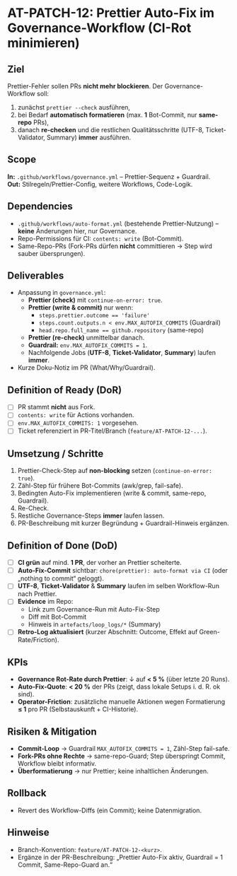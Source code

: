 # AT-PATCH-12: Prettier Auto-Fix im Governance-Workflow (CI-Rot minimieren)

## Ziel

Prettier-Fehler sollen PRs **nicht mehr blockieren**. Der Governance-Workflow soll:

1. zunächst `prettier --check` ausführen,
2. bei Bedarf **automatisch formatieren** (max. **1** Bot-Commit, nur **same-repo** PRs),
3. danach **re-checken** und die restlichen Qualitätsschritte (UTF-8, Ticket-Validator, Summary) **immer** ausführen.

## Scope

**In:** `.github/workflows/governance.yml` – Prettier-Sequenz + Guardrail.  
**Out:** Stilregeln/Prettier-Config, weitere Workflows, Code-Logik.

## Dependencies

- `.github/workflows/auto-format.yml` (bestehende Prettier-Nutzung) – **keine** Änderungen hier, nur Governance.
- Repo-Permissions für CI: `contents: write` (Bot-Commit).
- Same-Repo-PRs (Fork-PRs dürfen **nicht** committieren → Step wird sauber übersprungen).

## Deliverables

- Anpassung in `governance.yml`:
  - **Prettier (check)** mit `continue-on-error: true`.
  - **Prettier (write & commit)** nur wenn:
    - `steps.prettier.outcome == 'failure'`
    - `steps.count.outputs.n < env.MAX_AUTOFIX_COMMITS` (Guardrail)
    - `head.repo.full_name == github.repository` (same-repo)
  - **Prettier (re-check)** unmittelbar danach.
  - **Guardrail:** `env.MAX_AUTOFIX_COMMITS = 1`.
  - Nachfolgende Jobs (**UTF-8**, **Ticket-Validator**, **Summary**) laufen **immer**.
- Kurze Doku-Notiz im PR (What/Why/Guardrail).

## Definition of Ready (DoR)

- [ ] PR stammt **nicht** aus Fork.
- [ ] `contents: write` für Actions vorhanden.
- [ ] `env.MAX_AUTOFIX_COMMITS: 1` vorgesehen.
- [ ] Ticket referenziert in PR-Titel/Branch (`feature/AT-PATCH-12-...`).

## Umsetzung / Schritte

1. Prettier-Check-Step auf **non-blocking** setzen (`continue-on-error: true`).
2. Zähl-Step für frühere Bot-Commits (awk/grep, fail-safe).
3. Bedingten Auto-Fix implementieren (write & commit, same-repo, Guardrail).
4. Re-Check.
5. Restliche Governance-Steps **immer** laufen lassen.
6. PR-Beschreibung mit kurzer Begründung + Guardrail-Hinweis ergänzen.

## Definition of Done (DoD)

- [ ] **CI grün** auf mind. **1 PR**, der vorher an Prettier scheiterte.
- [ ] **Auto-Fix-Commit** sichtbar: `chore(prettier): auto-format via CI` (oder „nothing to commit“ geloggt).
- [ ] **UTF-8**, **Ticket-Validator** & **Summary** laufen im selben Workflow-Run nach Prettier.
- [ ] **Evidence** im Repo:
  - Link zum Governance-Run mit Auto-Fix-Step
  - Diff mit Bot-Commit
  - Hinweis in `artefacts/loop_logs/*` (Summary)
- [ ] **Retro-Log aktualisiert** (kurzer Abschnitt: Outcome, Effekt auf Green-Rate/Friction).

## KPIs

- **Governance Rot-Rate durch Prettier**: ↓ auf **< 5 %** (über letzte 20 Runs).
- **Auto-Fix-Quote**: **< 20 %** der PRs (zeigt, dass lokale Setups i. d. R. ok sind).
- **Operator-Friction**: zusätzliche manuelle Aktionen wegen Formatierung **≤ 1** pro PR (Selbstauskunft + CI-Historie).

## Risiken & Mitigation

- **Commit-Loop** → Guardrail `MAX_AUTOFIX_COMMITS = 1`, Zähl-Step fail-safe.
- **Fork-PRs ohne Rechte** → same-repo-Guard; Step überspringt Commit, Workflow bleibt informativ.
- **Überformatierung** → nur Prettier; keine inhaltlichen Änderungen.

## Rollback

- Revert des Workflow-Diffs (ein Commit); keine Datenmigration.

## Hinweise

- Branch-Konvention: `feature/AT-PATCH-12-<kurz>`.
- Ergänze in der PR-Beschreibung: „Prettier Auto-Fix aktiv, Guardrail = 1 Commit, Same-Repo-Guard an.“
